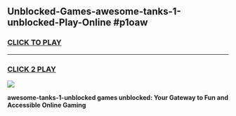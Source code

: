 
## Unblocked-Games-awesome-tanks-1-unblocked-Play-Online #p1oaw
<h3>
<a href="https://news.freeplayer.one?title=awesome-tanks-1-unblocked&ref=3">CLICK TO PLAY</a></h3>
<hr>

<h3>
<a href="https://news.freeplayer.one?title=awesome-tanks-1-unblocked&ref=3">CLICK 2 PLAY</a>
  
</h3>

<a href="https://news.freeplayer.one?title=awesome-tanks-1-unblocked&ref=3"><img src="https://clearcache.store/games.png"></a>


**awesome-tanks-1-unblocked games unblocked: Your Gateway to Fun and Accessible Online Gaming**
